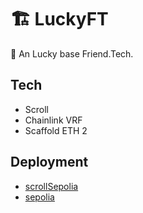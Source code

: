 # 🏗 LuckyFT


🧪 An Lucky base Friend.Tech.

## Tech

* Scroll
* Chainlink VRF
* Scaffold ETH 2

## Deployment

* [scrollSepolia](https://sepolia.scrollscan.dev/address/0xe1ed02b3265edc215270522a2b2b7c682b409515)
* [sepolia](#)
